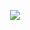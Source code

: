 <p align="center">
<a href="https://github.com/Zy8712">
    <img src="https://github-stats-alpha.vercel.app/api?username=Bz8712&cc=22272e&tc=37BCF6&ic=fff&bc=0000"> 
</p>
